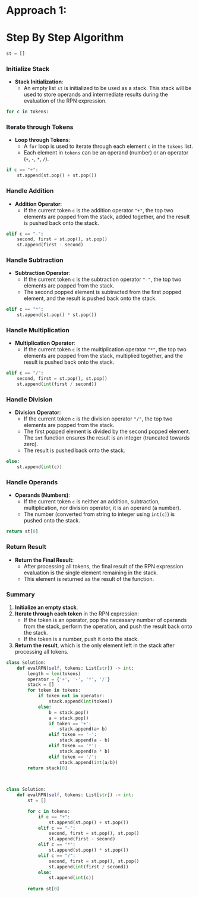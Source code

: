# Approach 1:

# Step By Step Algorithm

```python
st = []
```

### Initialize Stack

- **Stack Initialization**:
    - An empty list `st` is initialized to be used as a stack. This stack will be used to store operands and intermediate results during the evaluation of the RPN expression.

```python
for c in tokens:
```

### Iterate through Tokens

- **Loop through Tokens**:
    - A `for` loop is used to iterate through each element `c` in the `tokens` list.
    - Each element in `tokens` can be an operand (number) or an operator (`+`, `-`, `*`, `/`).

```python
if c == "+":
    st.append(st.pop() + st.pop())
```

### Handle Addition

- **Addition Operator**:
    - If the current token `c` is the addition operator `"+"`, the top two elements are popped from the stack, added together, and the result is pushed back onto the stack.

```python
elif c == "-":
    second, first = st.pop(), st.pop()
    st.append(first - second)
```

### Handle Subtraction

- **Subtraction Operator**:
    - If the current token `c` is the subtraction operator `"-"`, the top two elements are popped from the stack.
    - The second popped element is subtracted from the first popped element, and the result is pushed back onto the stack.

```python
elif c == "*":
    st.append(st.pop() * st.pop())
```

### Handle Multiplication

- **Multiplication Operator**:
    - If the current token `c` is the multiplication operator `"*"`, the top two elements are popped from the stack, multiplied together, and the result is pushed back onto the stack.

```python
elif c == "/":
    second, first = st.pop(), st.pop()
    st.append(int(first / second))
```

### Handle Division

- **Division Operator**:
    - If the current token `c` is the division operator `"/"`, the top two elements are popped from the stack.
    - The first popped element is divided by the second popped element. The `int` function ensures the result is an integer (truncated towards zero).
    - The result is pushed back onto the stack.

```python
else:
    st.append(int(c))
```

### Handle Operands

- **Operands (Numbers)**:
    - If the current token `c` is neither an addition, subtraction, multiplication, nor division operator, it is an operand (a number).
    - The number (converted from string to integer using `int(c)`) is pushed onto the stack.

```python
return st[0]
```

### Return Result

- **Return the Final Result**:
    - After processing all tokens, the final result of the RPN expression evaluation is the single element remaining in the stack.
    - This element is returned as the result of the function.

### Summary

1. **Initialize an empty stack**.
2. **Iterate through each token** in the RPN expression:
    - If the token is an operator, pop the necessary number of operands from the stack, perform the operation, and push the result back onto the stack.
    - If the token is a number, push it onto the stack.
3. **Return the result**, which is the only element left in the stack after processing all tokens.

```python
class Solution:
    def evalRPN(self, tokens: List[str]) -> int:
        length = len(tokens)
        operator = {'+', '-', '*', '/'}
        stack = []
        for token in tokens:
            if token not in operator:
                stack.append(int(token))
            else:
                b = stack.pop()
                a = stack.pop()
                if token == '+':
                    stack.append(a+ b)
                elif token == '-':
                    stack.append(a - b)
                elif token == '*':
                    stack.append(a * b)
                elif token == '/':
                    stack.append(int(a/b))
        return stack[0]
        

```

```PYTHON

class Solution:
    def evalRPN(self, tokens: List[str]) -> int:
        st = []

        for c in tokens:
            if c == "+":
                st.append(st.pop() + st.pop())
            elif c == "-":
                second, first = st.pop(), st.pop()
                st.append(first - second)
            elif c == "*":
                st.append(st.pop() * st.pop())
            elif c == "/":
                second, first = st.pop(), st.pop()
                st.append(int(first / second))                
            else:
                st.append(int(c))
        
        return st[0]
```